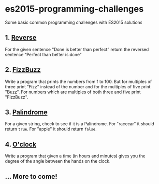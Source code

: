 # es2015-programming-challenges
Some basic common programming challenges with ES2015 solutions

## 1. [Reverse](src/01_reverse.js)
For the given sentence "Done is better than perfect” return the reversed
sentence “Perfect than better is done"

## 2. [FizzBuzz](src/02_fizzbuzz.js)
Write a program that prints the numbers from 1 to 100.
But for multiples of three print "Fizz" instead of the number and for the
multiples of five print "Buzz".
For numbers which are multiples of both three and five print "FizzBuzz".

## 3. [Palindrome](src/03_palindrome.js)
For a given string, check to see if it is a Palindrome.
For "racecar" it should return `true`. For "apple" it should return `false`.

## 4. [O'clock](src/04_oclock.js)
Write a program that given a time (in hours and minutes) gives you the degree of
the angle between the hands on the clock.

## ... More to come!
